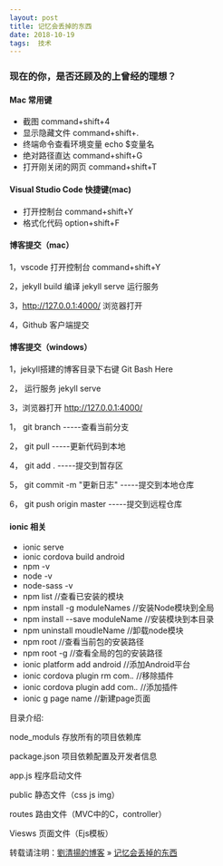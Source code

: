 ```yaml
---
layout: post  
title: 记忆会丢掉的东西   
date: 2018-10-19  
tags:  技术
---
```

### 现在的你，是否还顾及的上曾经的理想？  

#### Mac 常用键
* 截图 command+shift+4
* 显示隐藏文件 command+shift+.
* 终端命令查看环境变量 echo $变量名
* 绝对路径直达 command+shift+G
* 打开刚关闭的网页 command+shift+T

#### Visual Studio Code 快捷键(mac)
* 打开控制台 command+shift+Y
* 格式化代码 option+shift+F

#### 博客提交（mac）  
1，vscode 打开控制台 command+shift+Y

2，jekyll build 编译
   jekyll serve 运行服务

3，http://127.0.0.1:4000/ 浏览器打开

4，Github 客户端提交

#### 博客提交（windows）  
1，jekyll搭建的博客目录下右键  Git Bash Here  

2， 运行服务 jekyll serve  

3，浏览器打开  http://127.0.0.1:4000/  

1， git branch        -----查看当前分支

2， git pull          -----更新代码到本地   

4， git add .         -----提交到暂存区

5，  git commit -m "更新日志"   -----提交到本地仓库

6，  git push origin master    -----提交到远程仓库

#### ionic 相关
* ionic serve
* ionic cordova build android 
* npm -v
* node -v
* node-sass -v
* npm list  //查看已安装的模块
* npm install -g moduleNames //安装Node模块到全局
* npm install --save moduleName //安装模块到本目录
* npm uninstall moudleName //卸载node模块
* npm root //查看当前包的安装路径
* npm root -g //查看全局的包的安装路径
* ionic platform add android //添加Android平台
* ionic cordova plugin rm com.*.* //移除插件  
* ionic cordova plugin add com.*.* //添加插件  
* ionic g page name //新建page页面


目录介绍:

node_moduls  存放所有的项目依赖库
	
package.json  项目依赖配置及开发者信息
	
app.js 程序启动文件
	
public 静态文件（css js img）
	
routes 路由文件（MVC中的C，controller）
	
Viesws 页面文件（Ejs模板）









转载请注明：[劉清揚的博客](http://xiongzhoudadi.com) » [ 记忆会丢掉的东西 ](http://xiongzhoudadi.com/2018/10/blog-commit/)  